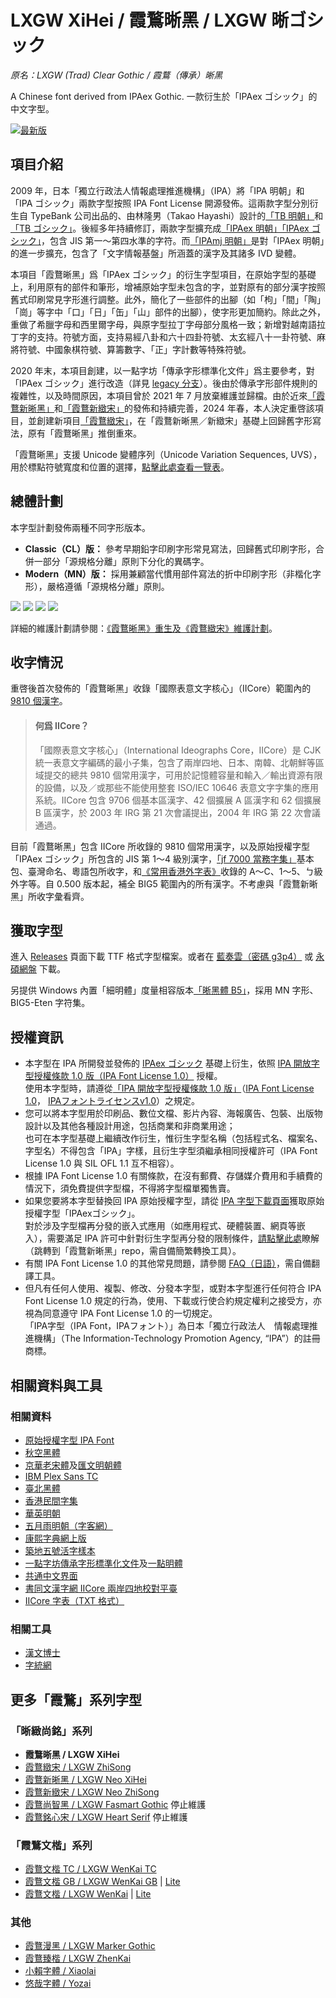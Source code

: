 # LXGW XiHei / 霞鶩晰黑 / LXGW 晰ゴシック
*原名：LXGW (Trad) Clear Gothic / 霞鶩（傳承）晰黑*

A Chinese font derived from IPAex Gothic. 一款衍生於「IPAex ゴシック」的中文字型。

[![最新版](https://img.shields.io/github/release/lxgw/LxgwXiHei?style=flat-square)](https://github.com/lxgw/LxgwXiHei/releases/latest)

## 項目介紹
2009 年，日本「獨立行政法人情報處理推進機構」（IPA）將「IPA 明朝」和「IPA ゴシック」兩款字型按照 IPA Font License 開源發佈。這兩款字型分別衍生自 TypeBank 公司出品的、由林隆男（Takao Hayashi）設計的[「TB 明朝」](https://www.typebank.co.jp/fontfamily/tbmincho/)和[「TB ゴシック」](https://www.typebank.co.jp/fontfamily/tbgothic/)。後經多年持續修訂，兩款字型擴充成[「IPAex 明朝」「IPAex ゴシック」](https://moji.or.jp/ipafont/)，包含 JIS 第一～第四水準的字符。而[「IPAmj 明朝」](https://moji.or.jp/mojikiban/font/)是對「IPAex 明朝」的進一步擴充，包含了「文字情報基盤」所涵蓋的漢字及其諸多 IVD 變體。

本項目「霞鶩晰黑」爲「IPAex ゴシック」的衍生字型項目，在原始字型的基礎上，利用原有的部件和筆形，增補原始字型未包含的字，並對原有的部分漢字按照舊式印刷常見字形進行調整。此外，簡化了一些部件的出腳（如「枸」「間」「陶」「崗」等字中「口」「日」「缶」「山」部件的出腳），使字形更加簡約。除此之外，重做了希臘字母和西里爾字母，與原字型拉丁字母部分風格一致；新增對越南語拉丁字的支持。符號方面，支持易經八卦和六十四卦符號、太玄經八十一卦符號、麻將符號、中國象棋符號、算籌數字、「正」字計數等特殊符號。

2020 年末，本項目創建，以一點字坊「傳承字形標準化文件」爲主要參考，對「IPAex ゴシック」進行改造（詳見 [legacy 分支](https://github.com/lxgw/LxgwXiHei/blob/legacy/Readme-TW.md)）。後由於傳承字形部件規則的複雜性，以及時間原因，本項目曾於 2021 年 7 月放棄維護並歸檔。由於近來[「霞鶩新晰黑」](https://github.com/lxgw/LxgwNeoXiHei)和[「霞鶩新緻宋」](https://github.com/lxgw/LxgwNeoZhiSong)的發佈和持續完善，2024 年春，本人決定重啓該項目，並創建新項目[「霞鶩緻宋」](https://github.com/lxgw/LxgwZhiSong)，在「霞鶩新晰黑／新緻宋」基礎上回歸舊字形寫法，原有「霞鶩晰黑」推倒重來。

「霞鶩晰黑」支援 Unicode 變體序列（Unicode Variation Sequences, UVS），用於標點符號寬度和位置的選擇，[點擊此處查看一覽表](documentation/uvs.pdf)。

## 總體計劃
本字型計劃發佈兩種不同字形版本。
- **Classic（CL）版：** 參考早期鉛字印刷字形常見寫法，回歸舊式印刷字形，合併一部分「源規格分離」原則下分化的異碼字。
- **Modern（MN）版：** 採用兼顧當代慣用部件寫法的折中印刷字形（非楷化字形），嚴格遵循「源規格分離」原則。

![](./documentation/images/xh-compare-1.png)
![](./documentation/images/xh-compare-2.png)
![](./documentation/images/xh-compare-3.png)
![](./documentation/images/xh-compare-4.png)

詳細的維護計劃請參閱：[《霞鶩晰黑》重生及《霞鶩緻宋》維護計劃](documentation/plan.md)。

## 收字情況
重啓後首次發佈的「霞鶩晰黑」收錄「國際表意文字核心」（IICore）範圍內的 [9810 個漢字](https://github.com/NightFurySL2001/CJK-character-count/blob/master/iicore-han.txt)。
> #### 何爲 IICore？
> 「國際表意文字核心」（International Ideographs Core，IICore）是 CJK 統一表意文字編碼的最小子集，包含了兩岸四地、日本、南韓、北朝鮮等區域提交的總共 9810 個常用漢字，可用於記憶體容量和輸入／輸出資源有限的設備，以及／或那些不能使用整套 ISO/IEC 10646 表意文字字集的應用系統。IICore 包含 9706 個基本區漢字、42 個擴展 A 區漢字和 62 個擴展 B 區漢字，於 2003 年 IRG 第 21 次會議提出，2004 年 IRG 第 22 次會議通過。

目前「霞鶩晰黑」包含 IICore 所收錄的 9810 個常用漢字，以及原始授權字型「IPAex ゴシック」所包含的 JIS 第 1～4 級別漢字，[「jf 7000 當務字集」](https://justfont.com/jf7000)基本包、臺灣命名、粵語包所收字，和[《常用香港外字表》](https://github.com/ichitenfont/suppchara)收錄的 A～C、1～5、ㄅ級外字等。自 0.500 版本起，補全 BIG5 範圍內的所有漢字。不考慮與「霞鶩新晰黑」所收字彙看齊。

## 獲取字型
進入 [Releases](https://github.com/lxgw/LxgwXiHei/releases) 頁面下載 TTF 格式字型檔案。或者在 [藍奏雲（密碼 g3p4）](https://lxgw.lanzouv.com/b02seu58wb) 或 [永碩網盤](http://lxgw.ysepan.com/) 下載。

另提供 Windows 內置「細明體」度量相容版本[「晰黑體 B5」](https://github.com/lxgw/XiZhiB5)，採用 MN 字形、BIG5-Eten 字符集。

## 授權資訊
- 本字型在 IPA 所開發並發佈的 [IPAex ゴシック](https://moji.or.jp/ipafont/) 基礎上衍生，依照 [IPA 開放字型授權條款 1.0 版（IPA Font License 1.0）](https://opensource.org/licenses/IPA/) 授權。  
  使用本字型時，請遵從[「IPA 開放字型授權條款 1.0 版」](LICENSE_CHT.md)（[IPA Font License 1.0](LICENSE.md#ipa-font-license-agreement-v10)， [IPAフォントライセンスv1.0](LICENSE.md)）之規定。
- 您可以將本字型用於印刷品、數位文檔、影片內容、海報廣告、包裝、出版物設計以及其他各種設計用途，包括商業和非商業用途​；  
  也可在本字型基礎上繼續改作衍生，惟衍生字型名稱（包括程式名、檔案名、字型名）不得包含「IPA」字樣，且衍生字型須繼承相同授權許可（IPA Font License 1.0 與 SIL OFL 1.1 互不相容）。
- 根據 IPA Font License 1.0 有關條款，在沒有郵費、存儲媒介費用和手續費的情況下，須免費提供字型檔，不得將字型檔單獨售賣。
- 如果您要將本字型替換回 IPA 原始授權字型，請從 [IPA 字型下載頁面](https://moji.or.jp/ipafont/ipafontdownload)獲取原始授權字型「IPAexゴシック」。  
  對於涉及字型檔再分發的嵌入式應用（如應用程式、硬體裝置、網頁等嵌入），需要滿足 IPA 許可中針對衍生字型再分發的限制條件，[請點擊此處](https://github.com/lxgw/LxgwNeoXiHei/blob/main/documentation/embedding_instructions.md)瞭解（跳轉到「霞鶩新晰黑」repo，需自備簡繁轉換工具）。
- 有關 IPA Font License 1.0 的其他常見問題，請參閱 [FAQ（日語）](https://moji.or.jp/ipafont/faq/)，需自備翻譯工具。
- 但凡有任何人使用、複製、修改、分發本字型，或對本字型進行任何符合 IPA Font License 1.0 規定的行為，使用、下載或行使合約規定權利之接受方，亦視為同意遵守 IPA Font License 1.0 的一切規定。  
  「IPA字型（IPA Font，IPAフォント）」為日本「獨立行政法人　情報處理推進機構」（The Information-Technology Promotion Agency, “IPA”）的註冊商標。

## 相關資料與工具
### 相關資料
- [原始授權字型 IPA Font](https://moji.or.jp/ipafont/)
- [秋空黑體](https://github.com/ChiuMing-Neko/ChiuKongGothic)
- [京華老宋體](https://zhuanlan.zhihu.com/p/637491623?utm_id=0)及[匯文明朝體](https://zhuanlan.zhihu.com/p/344103391)
- [IBM Plex Sans TC](https://github.com/IBM/plex)
- [臺北黑體](https://sites.google.com/view/jtfoundry/)
- [香港民間字集](https://github.com/hfhchan/hkcs)
- [華英明朝](https://github.com/GuiWonder/HuayingMincho)
- [五月雨明朝（字客網）](https://m.fontke.com/font/25603163/)
- [康熙字典網上版](https://www.kangxizidian.com/)
- [築地五號活字樣本](https://www.asahi-net.or.jp/~sd5a-ucd/Tsukiji-5go-S11-Specimenbook.html)
- [一點字坊](https://github.com/ichitenfont/)[傳承字形標準化文件](https://github.com/ichitenfont/inheritedglyphs)及[一點明體](https://github.com/ichitenfont/I.Ming)
- [共通中文界面](https://www.ccli.gov.hk/tc/iicore/)
- [書同文漢字網 IICore 兩岸四地校對平臺](https://hanzi.unihan.com.cn/IICoreExt)
- [IICore 字表（TXT 格式）](https://github.com/NightFurySL2001/CJK-character-count/blob/master/iicore-han.txt)
### 相關工具
- [漢文博士](https://www.cnblogs.com/hanbox)
- [字統網](https://zi.tools/)
## 更多「霞鶩」系列字型
### 「晰緻尚銘」系列
- **霞鶩晰黑 / LXGW XiHei**
- [霞鶩緻宋 / LXGW ZhiSong](https://github.com/lxgw/LxgwZhiSong)
- [霞鶩新晰黑 / LXGW Neo XiHei](https://github.com/lxgw/LxgwNeoXiHei)
- [霞鶩新緻宋 / LXGW Neo ZhiSong](https://github.com/lxgw/LxgwNeoZhiSong)
- [霞鶩尚智黑 / LXGW Fasmart Gothic](https://github.com/lxgw/LxgwFasmartGothic) 停止維護
- [霞鶩銘心宋 / LXGW Heart Serif](https://github.com/lxgw/LxgwHeartSerif) 停止維護
### 「霞鶩文楷」系列
- [霞鶩文楷 TC / LXGW WenKai TC](https://github.com/lxgw/LxgwWenKaiTC)
- [霞鶩文楷 GB / LXGW WenKai GB](https://github.com/lxgw/LxgwWenKaiGB) | [Lite](https://github.com/lxgw/LxgwWenKaiGB-Lite)
- [霞鶩文楷 / LXGW WenKai](https://github.com/lxgw/LxgwWenKai) | [Lite](https://github.com/lxgw/LxgwWenKai-Lite)
### 其他
- [霞鶩漫黑 / LXGW Marker Gothic](https://github.com/lxgw/LxgwMarkerGothic)
- [霞鶩臻楷 / LXGW ZhenKai](https://github.com/lxgw/LxgwZhenKai)
- [小賴字體 / Xiaolai](https://github.com/lxgw/kose-font)
- [悠哉字體 / Yozai](https://github.com/lxgw/yozai-font)
